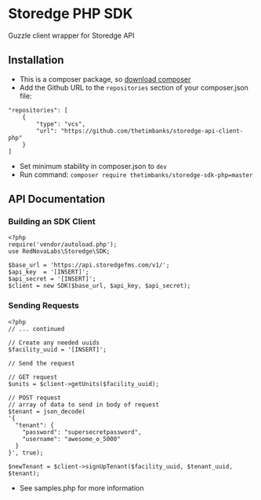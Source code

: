 # Storedge PHP SDK
Guzzle client wrapper for Storedge API

## Installation
*  This is a composer package, so [download composer](https://getcomposer.org/download/)
*  Add the Github URL to the `repositories` section of your composer.json file:

```
"repositories": [
    {
        "type": "vcs",
        "url": "https://github.com/thetimbanks/storedge-api-client-php"
    }
]
```

*  Set minimum stability in composer.json to `dev`
*  Run command: `composer require thetimbanks/storedge-sdk-php=master`

## API Documentation

### Building an SDK Client

```
<?php
require('vendor/autoload.php');
use RedNovaLabs\Storedge\SDK;

$base_url = 'https://api.storedgefms.com/v1/';
$api_key  = '[INSERT]';
$api_secret = '[INSERT]';
$client = new SDK($base_url, $api_key, $api_secret);

```

### Sending Requests
```
<?php
// ... continued

// Create any needed uuids
$facility_uuid = '[INSERT]';

// Send the request

// GET request
$units = $client->getUnits($facility_uuid);

// POST request
// array of data to send in body of request
$tenant = json_decode(
'{
  "tenant": {
    "password": "supersecretpassword",
    "username": "awesome_o_5000"
  }
}', true);

$newTenant = $client->signUpTenant($facility_uuid, $tenant_uuid, $tenant);

```
* See samples.php for more information
